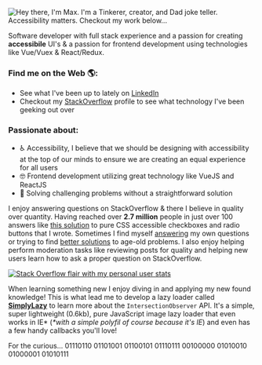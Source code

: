 <!--- 
# Hey there! You've found an Easter Egg, this message only displays if you view the RAW source of this README! :)
- Want to know how I added this README to my GitHub profile or how I added the animation to my profile? Search no more, here are all of my biggest secrets!

## Want to add a README like this one to your profile page?
- It's super simple. All you need to do is create a new repository and name it identical to your GitHub username. Then click the "Add README.md" button. Now you can edit the README directly in your browser or you can clone the repo and edit it in your favorite IDE. 

## Want to know how I did the .gif (jiff) animation on my profile?
- Here is a fiddle I threw together https://codepen.io/maxshuty/pen/NWpWGpj. I combined two other fiddles from some awesome developers to create the animation. Then I used a screen capture tool to convert it to a .gif (pronounced jiff, but we can fight about that later). Finally I uploaded the file to my `maxshuty/maxshuty` repo where this README resides. The implementation is as simple as ![Alt message](url-to-gif.gif)

## Contact me
- If you would like to contact me you can reach me via email at my first name (Max) plus my last name (Poshusta) at Googles email domain (period or not between the names, either one works).

--->

![Hey there, I'm Max. I'm a Tinkerer, creator, and Dad joke teller. Accessibility matters. Checkout my work below...](https://github.com/maxshuty/maxshuty/blob/main/maxs-profile-animation.gif)

Software developer with full stack experience and a passion for creating **accessibile** UI's & a passion for frontend development using technologies like Vue/Vuex & React/Redux.

### Find me on the Web 🌎:
- See what I've been up to lately on [LinkedIn](https://www.linkedin.com/in/maxposhusta)
- Checkout my [StackOverflow](https://stackoverflow.com/users/4826740/maxshuty) profile to see what technology I've been geeking out over


### Passionate about:
- ♿ Accessibility, I believe that we should be designing with accessibility at the top of our minds to ensure we are creating an equal experience for all users
- 🤓 Frontend development utilizing great technology like VueJS and ReactJS
- 🧙 Solving challenging problems without a straightforward solution

I enjoy answering questions on StackOverflow & there I believe in quality over quantity. Having reached over **2.7 million** people in just over 100 answers like [this solution](https://stackoverflow.com/a/58570835/4826740) to pure CSS accessible checkboxes and radio buttons that I wrote. Sometimes I find myself [answering](https://stackoverflow.com/questions/67356599/the-deep-selector-is-not-working-using-sass-loader-in-my-vuejs-application) my own questions or trying to find [better solutions](https://stackoverflow.com/questions/40730116/scroll-to-bottom-of-div-with-vue-js/57661780#57661780) to age-old problems. I also enjoy helping perform moderation tasks like reviewing posts for quality and helping new users learn how to ask a proper question on StackOverflow.

[![Stack Overflow flair with my personal user stats](https://stackoverflow.com/users/flair/4826740.png)](https://stackoverflow.com/users/4826740/maxshuty)

When learning something new I enjoy diving in and applying my new found knowledge! This is what lead me to develop a lazy loader called [**SimplyLazy**](https://github.com/maxshuty/simply-lazy) to learn more about the `IntersectionObserver` API. It's a simple, super lightweight (0.6kb), pure JavaScript image lazy loader that even works in IE* (_*with a simple polyfil of course because it's IE_) and even has a few handy callbacks you'll love!

For the curious... 01110110 01101001 01100101 01110111 00100000 01010010 01000001 01010111
